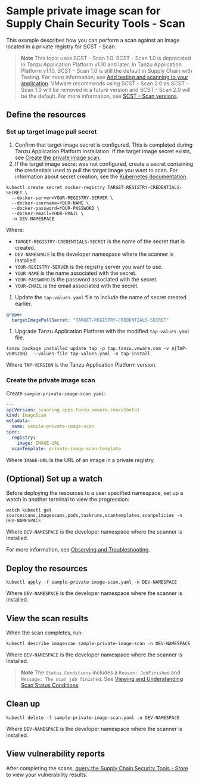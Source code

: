 # Sample private image scan for Supply Chain Security Tools - Scan

This example describes how you can perform a scan against an image located in a private registry for SCST - Scan.

> **Note** This topic uses SCST - Scan 1.0. SCST - Scan 1.0 is deprecated in
Tanzu Application Platform v1.10 and later. In Tanzu Application Platform v1.10, SCST - Scan 1.0 is
still the default in Supply Chain with Testing. For more information, see [Add testing and scanning to your application](../../getting-started/add-test-and-security.hbs.md#add-testing-and-scanning-to-your-application).
VMware recommends using SCST - Scan 2.0 as SCST - Scan 1.0 will be removed in a future version and
SCST - Scan 2.0 will be the default. For more information, see [SCST - Scan versions](./overview.hbs.md).

## <a id="define-resources"></a>Define the resources

### <a id="set-up-target-secret"></a> Set up target image pull secret

1. Confirm that target image secret is configured. This is completed during Tanzu Application Platform installation. If the target image secret exists, see [Create the private image scan](./private-image.hbs.md#create-the-private-image-scan).
2. If the target image secret was not configured, create a secret containing the credentials used to pull the target image you want to scan. For information about secret creation, see the [Kubernetes documentation](https://kubernetes.io/docs/tasks/configure-pod-container/pull-image-private-registry/#create-a-secret-by-providing-credentials-on-the-command-line).

  ```
  kubectl create secret docker-registry TARGET-REGISTRY-CREDENTIALS-SECRET \
    --docker-server=YOUR-REGISTRY-SERVER \
    --docker-username=YOUR-NAME \
    --docker-password=YOUR-PASSWORD \
    --docker-email=YOUR-EMAIL \
    -n DEV-NAMESPACE
  ```

  Where:

  - `TARGET-REGISTRY-CREDENTIALS-SECRET` is the name of the secret that is created.
  - `DEV-NAMESPACE` is the developer namespace where the scanner is installed.
  - `YOUR-REGISTRY-SERVER` is the registry server you want to use.
  - `YOUR-NAME` is the name associated with the secret. 
  - `YOUR-PASSWORD` is the password associated with the secret. 
  - `YOUR-EMAIL` is the email associated with the secret. 

1. Update the `tap-values.yaml` file to include the name of secret created earlier.

  ```yaml
  grype:
    targetImagePullSecret: "TARGET-REGISTRY-CREDENTIALS-SECRET"
  ```

1. Upgrade Tanzu Application Platform with the modified `tap-values.yaml` file.

  ```console
  tanzu package installed update tap -p tap.tanzu.vmware.com -v ${TAP-VERSION}  --values-file tap-values.yaml -n tap-install
  ```

  Where `TAP-VERSION` is the Tanzu Application Platform version.

### <a id="create-private-image-scan"></a>Create the private image scan

Create `sample-private-image-scan.yaml`:

```yaml
---
apiVersion: scanning.apps.tanzu.vmware.com/v1beta1
kind: ImageScan
metadata:
  name: sample-private-image-scan
spec:
  registry:
    image: IMAGE-URL
  scanTemplate: private-image-scan-template
```

Where `IMAGE-URL` is the URL of an image in a private registry.

## <a id="set-up-watch"></a>(Optional) Set up a watch

Before deploying the resources to a user specified namespace, set up a watch in another terminal to view the progression:

```console
watch kubectl get sourcescans,imagescans,pods,taskruns,scantemplates,scanpolicies -n DEV-NAMESPACE
```

Where `DEV-NAMESPACE` is the developer namespace where the scanner is installed.

For more information, see [Observing and Troubleshooting](../observing.md).

## <a id="deploy-resources"></a>Deploy the resources

```console
kubectl apply -f sample-private-image-scan.yaml -n DEV-NAMESPACE
```

Where `DEV-NAMESPACE` is the developer namespace where the scanner is installed.

## <a id="view-scan-results"></a>View the scan results

When the scan completes, run:

```console
kubectl describe imagescan sample-private-image-scan -n DEV-NAMESPACE
```

Where `DEV-NAMESPACE` is the developer namespace where the scanner is installed.

>**Note** The `Status.Conditions` includes a `Reason: JobFinished` and
`Message: The scan job finished`. See [Viewing and Understanding Scan Status
Conditions](../results.md).

## <a id="clean-up"></a>Clean up

```console
kubectl delete -f sample-private-image-scan.yaml -n DEV-NAMESPACE
```

Where `DEV-NAMESPACE` is the developer namespace where the scanner is installed.

## <a id="view-vuln-reports"></a>View vulnerability reports

After completing the scans, [query the Supply Chain Security Tools - Store](../../cli-plugins/insight/query-data.md) to view your vulnerability results.
